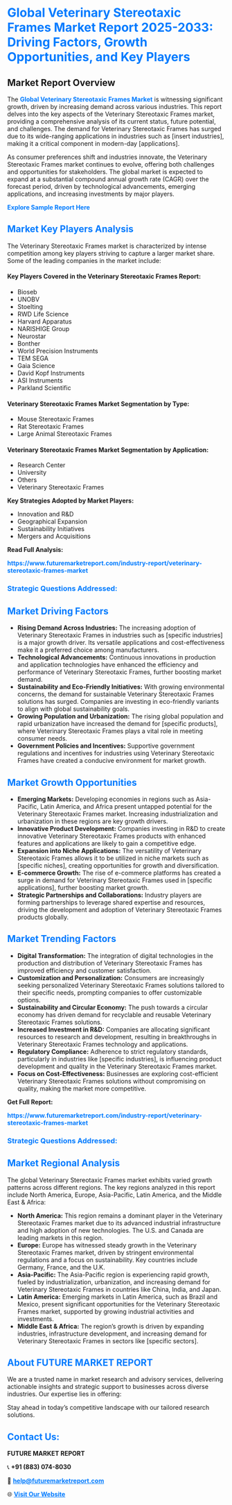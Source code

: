<h1 style="color: #007BFF;">Global Veterinary Stereotaxic Frames Market Report 2025-2033: Driving Factors, Growth Opportunities, and Key Players</h1>

<section id="overview">
<h2>Market Report Overview</h2>
<p>The <a href="https://www.futuremarketreport.com/industry-report/veterinary-stereotaxic-frames-market" style="color: #007BFF; text-decoration: none;"><strong>Global Veterinary Stereotaxic Frames Market</strong></a> is witnessing significant growth, driven by increasing demand across various industries. This report delves into the key aspects of the Veterinary Stereotaxic Frames market, providing a comprehensive analysis of its current status, future potential, and challenges. The demand for Veterinary Stereotaxic Frames has surged due to its wide-ranging applications in industries such as [insert industries], making it a critical component in modern-day [applications].</p>
<p>As consumer preferences shift and industries innovate, the Veterinary Stereotaxic Frames market continues to evolve, offering both challenges and opportunities for stakeholders. The global market is expected to expand at a substantial compound annual growth rate (CAGR) over the forecast period, driven by technological advancements, emerging applications, and increasing investments by major players.</p>
</section>

<section id="overview">
<p><a href="https://www.futuremarketreport.com/request-sample/reportId=123507" style="color: #007BFF; text-decoration: none;"><strong>Explore Sample Report Here</strong></a></p>
</section>

<section id="key-players">
<h2 style="color: #007BFF;">Market Key Players Analysis</h2>
<p>The Veterinary Stereotaxic Frames market is characterized by intense competition among key players striving to capture a larger market share. Some of the leading companies in the market include:</p>
<h4>Key Players Covered in the Veterinary Stereotaxic Frames Report:</h4>
<ul><li>Bioseb</li><li>UNOBV</li><li>Stoelting</li><li>RWD Life Science</li><li>Harvard Apparatus</li><li>NARISHIGE Group</li><li>Neurostar</li><li>Bonther</li><li>World Precision Instruments</li><li>TEM SEGA</li><li>Gaia Science</li><li>David Kopf Instruments</li><li>ASI Instruments</li><li>Parkland Scientific</li></ul>
<h4>Veterinary Stereotaxic Frames Market Segmentation by Type:</h4>
<ul><li>Mouse Stereotaxic Frames</li><li>Rat Stereotaxic Frames</li><li>Large Animal Stereotaxic Frames</li></ul>

<h4>Veterinary Stereotaxic Frames Market Segmentation by Application:</h4>
<ul><li>Research Center</li><li>University</li><li>Others</li><li>Veterinary Stereotaxic Frames</li></ul>
<p><strong>Key Strategies Adopted by Market Players:</strong></p>
<ul>
<li>Innovation and R&D</li>
<li>Geographical Expansion</li>
<li>Sustainability Initiatives</li>
<li>Mergers and Acquisitions</li>
</ul>
</section>

<section>
<p><strong>Read Full Analysis: </strong></p><a href="https://www.futuremarketreport.com/industry-report/veterinary-stereotaxic-frames-market" style="color: #007BFF; text-decoration: none;"><strong>https://www.futuremarketreport.com/industry-report/veterinary-stereotaxic-frames-market</strong></a>
<h3 style="color: #007BFF;">Strategic Questions Addressed:</h3>
</section>

<section id="driving-factors">
<h2 style="color: #007BFF;">Market Driving Factors</h2>
<ul>
<li><strong>Rising Demand Across Industries:</strong> The increasing adoption of Veterinary Stereotaxic Frames in industries such as [specific industries] is a major growth driver. Its versatile applications and cost-effectiveness make it a preferred choice among manufacturers.</li>
<li><strong>Technological Advancements:</strong> Continuous innovations in production and application technologies have enhanced the efficiency and performance of Veterinary Stereotaxic Frames, further boosting market demand.</li>
<li><strong>Sustainability and Eco-Friendly Initiatives:</strong> With growing environmental concerns, the demand for sustainable Veterinary Stereotaxic Frames solutions has surged. Companies are investing in eco-friendly variants to align with global sustainability goals.</li>
<li><strong>Growing Population and Urbanization:</strong> The rising global population and rapid urbanization have increased the demand for [specific products], where Veterinary Stereotaxic Frames plays a vital role in meeting consumer needs.</li>
<li><strong>Government Policies and Incentives:</strong> Supportive government regulations and incentives for industries using Veterinary Stereotaxic Frames have created a conducive environment for market growth.</li>
</ul>
</section>

<section id="growth-opportunities">
<h2 style="color: #007BFF;">Market Growth Opportunities</h2>
<ul>
<li><strong>Emerging Markets:</strong> Developing economies in regions such as Asia-Pacific, Latin America, and Africa present untapped potential for the Veterinary Stereotaxic Frames market. Increasing industrialization and urbanization in these regions are key growth drivers.</li>
<li><strong>Innovative Product Development:</strong> Companies investing in R&D to create innovative Veterinary Stereotaxic Frames products with enhanced features and applications are likely to gain a competitive edge.</li>
<li><strong>Expansion into Niche Applications:</strong> The versatility of Veterinary Stereotaxic Frames allows it to be utilized in niche markets such as [specific niches], creating opportunities for growth and diversification.</li>
<li><strong>E-commerce Growth:</strong> The rise of e-commerce platforms has created a surge in demand for Veterinary Stereotaxic Frames used in [specific applications], further boosting market growth.</li>
<li><strong>Strategic Partnerships and Collaborations:</strong> Industry players are forming partnerships to leverage shared expertise and resources, driving the development and adoption of Veterinary Stereotaxic Frames products globally.</li>
</ul>
</section>

<section id="trending-factors">
<h2 style="color: #007BFF;">Market Trending Factors</h2>
<ul>
<li><strong>Digital Transformation:</strong> The integration of digital technologies in the production and distribution of Veterinary Stereotaxic Frames has improved efficiency and customer satisfaction.</li>
<li><strong>Customization and Personalization:</strong> Consumers are increasingly seeking personalized Veterinary Stereotaxic Frames solutions tailored to their specific needs, prompting companies to offer customizable options.</li>
<li><strong>Sustainability and Circular Economy:</strong> The push towards a circular economy has driven demand for recyclable and reusable Veterinary Stereotaxic Frames solutions.</li>
<li><strong>Increased Investment in R&D:</strong> Companies are allocating significant resources to research and development, resulting in breakthroughs in Veterinary Stereotaxic Frames technology and applications.</li>
<li><strong>Regulatory Compliance:</strong> Adherence to strict regulatory standards, particularly in industries like [specific industries], is influencing product development and quality in the Veterinary Stereotaxic Frames market.</li>
<li><strong>Focus on Cost-Effectiveness:</strong> Businesses are exploring cost-efficient Veterinary Stereotaxic Frames solutions without compromising on quality, making the market more competitive.</li>
</ul>
</section>

<section>
<p><strong>Get Full Report: </strong></p><a href="https://www.futuremarketreport.com/industry-report/veterinary-stereotaxic-frames-market" style="color: #007BFF; text-decoration: none;"><strong>https://www.futuremarketreport.com/industry-report/veterinary-stereotaxic-frames-market</strong></a>
<h3 style="color: #007BFF;">Strategic Questions Addressed:</h3>
</section>


<section id="regional-analysis">
<h2 style="color: #007BFF;">Market Regional Analysis</h2>
<p>The global Veterinary Stereotaxic Frames market exhibits varied growth patterns across different regions. The key regions analyzed in this report include North America, Europe, Asia-Pacific, Latin America, and the Middle East & Africa:</p>
<ul>
<li><strong>North America:</strong> This region remains a dominant player in the Veterinary Stereotaxic Frames market due to its advanced industrial infrastructure and high adoption of new technologies. The U.S. and Canada are leading markets in this region.</li>
<li><strong>Europe:</strong> Europe has witnessed steady growth in the Veterinary Stereotaxic Frames market, driven by stringent environmental regulations and a focus on sustainability. Key countries include Germany, France, and the U.K.</li>
<li><strong>Asia-Pacific:</strong> The Asia-Pacific region is experiencing rapid growth, fueled by industrialization, urbanization, and increasing demand for Veterinary Stereotaxic Frames in countries like China, India, and Japan.</li>
<li><strong>Latin America:</strong> Emerging markets in Latin America, such as Brazil and Mexico, present significant opportunities for the Veterinary Stereotaxic Frames market, supported by growing industrial activities and investments.</li>
<li><strong>Middle East & Africa:</strong> The region’s growth is driven by expanding industries, infrastructure development, and increasing demand for Veterinary Stereotaxic Frames in sectors like [specific sectors].</li>
</ul>
</section>

<footer>
<h2 style="color: #007BFF;">About FUTURE MARKET REPORT</h2>
<p>We are a trusted name in market research and advisory services, delivering actionable insights and strategic support to businesses across diverse industries. Our expertise lies in offering:</p>

<p>Stay ahead in today’s competitive landscape with our tailored research solutions.</p>

<h2 style="color: #007BFF;">Contact Us:</h2>
<p><strong>FUTURE MARKET REPORT</strong></p>
<p>📞 <strong>+91 (883) 074-8030</strong></p>
<p>📧 <strong><a href="mailto:help@futuremarketreport.com" style="color: #007BFF;">help@futuremarketreport.com</a></strong></p>
<p>🌐 <strong><a href="https://www.futuremarketreport.com/" style="color: #007BFF;">Visit Our Website</a></strong></p>
</footer>